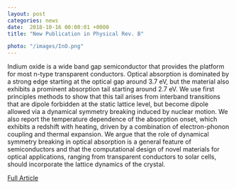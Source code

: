```yaml
---                                                                                                                                                                                      
layout: post                                                                                                                                                                             
categories: news                                                                                                                                                                 
date:  2018-10-16 00:00:01 +0000                                                                                                                                                        
title: "New Publication in Physical Rev. B"

photo: "/images/InO.png"
---            
```


Indium oxide is a wide band gap semiconductor that provides the platform for most n-type transparent conductors. Optical absorption is dominated by a strong edge starting at the optical gap around 3.7 eV, but the material also exhibits a prominent absorption tail starting around 2.7 eV. We use first principles methods to show that this tail arises from interband transitions that are dipole forbidden at the static lattice level, but become dipole allowed via a dynamical symmetry breaking induced by nuclear motion. We also report the temperature dependence of the absorption onset, which exhibits a redshift with heating, driven by a combination of electron-phonon coupling and thermal expansion. We argue that the role of dynamical symmetry breaking in optical absorption is a general feature of semiconductors and that the computational design of novel materials for optical applications, ranging from transparent conductors to solar cells, should incorporate the lattice dynamics of the crystal.

[Full Article](https://journals.aps.org/prb/abstract/10.1103/PhysRevB.98.161203)




